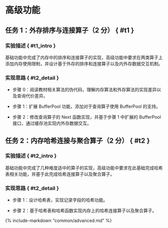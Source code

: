 # 高级功能

## 任务 1：外存排序与连接算子（2 分） { #t1 }

### 实验描述 { #t1_intro }

基础功能中完成了内存中的排序和连接算子的实现，高级功能中要求在两类算子上添加内存使用限制，并设计基于外存的排序和连接算子以及内外存数据交互机制。

### 实现思路 { #t2_detail }

-   步骤 0：阅读教材相关算法的伪代码，理解内存算法和外存算法的实现差异以及查询代价差异。

-   步骤 1：扩展 BufferPool 功能，添加对于查询算子使用 BufferPool 的支持。

-   步骤 2：修改查询算子的 Next 函数实现，并基于步骤 1 中扩展的 BufferPool 接口，通过缓存池实现内外存数据交互。

## 任务 2：内存哈希连接与聚合算子（2 分） { #t2 }

### 实验描述 { #t2_intro }

基础功能中完成了几种难度适中的算子的实现，高级功能中要求在此基础完成哈希表相关功能，并基于此完成哈希连接算子以及聚合算子。

### 实现思路 { #t2_detail }

-   步骤 1：设计哈希表，实现记录字段的哈希功能。

-   步骤 2：基于哈希表和哈希函数实现内存上的哈希连接算子以及聚合算子。

{%
	include-markdown "common/advanced.md"
%}
